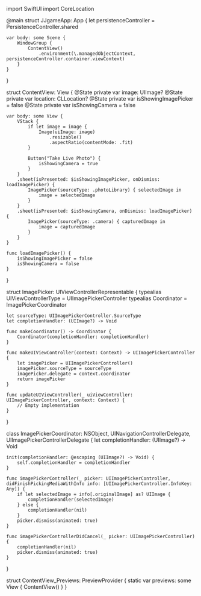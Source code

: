import SwiftUI
import CoreLocation

@main
struct JJgameApp: App {
    let persistenceController = PersistenceController.shared

    var body: some Scene {
        WindowGroup {
            ContentView()
                .environment(\.managedObjectContext, persistenceController.container.viewContext)
        }
    }
}

struct ContentView: View {
    @State private var image: UIImage?
    @State private var location: CLLocation?
    @State private var isShowingImagePicker = false
    @State private var isShowingCamera = false

    var body: some View {
        VStack {
            if let image = image {
                Image(uiImage: image)
                    .resizable()
                    .aspectRatio(contentMode: .fit)
            }

            Button("Take Live Photo") {
                isShowingCamera = true
            }
        }
        .sheet(isPresented: $isShowingImagePicker, onDismiss: loadImagePicker) {
            ImagePicker(sourceType: .photoLibrary) { selectedImage in
                image = selectedImage
            }
        }
        .sheet(isPresented: $isShowingCamera, onDismiss: loadImagePicker) {
            ImagePicker(sourceType: .camera) { capturedImage in
                image = capturedImage
            }
        }
    }

    func loadImagePicker() {
        isShowingImagePicker = false
        isShowingCamera = false
    }
}

struct ImagePicker: UIViewControllerRepresentable {
    typealias UIViewControllerType = UIImagePickerController
    typealias Coordinator = ImagePickerCoordinator

    let sourceType: UIImagePickerController.SourceType
    let completionHandler: (UIImage?) -> Void

    func makeCoordinator() -> Coordinator {
        Coordinator(completionHandler: completionHandler)
    }

    func makeUIViewController(context: Context) -> UIImagePickerController {
        let imagePicker = UIImagePickerController()
        imagePicker.sourceType = sourceType
        imagePicker.delegate = context.coordinator
        return imagePicker
    }

    func updateUIViewController(_ uiViewController: UIImagePickerController, context: Context) {
        // Empty implementation
    }
}

class ImagePickerCoordinator: NSObject, UINavigationControllerDelegate, UIImagePickerControllerDelegate {
    let completionHandler: (UIImage?) -> Void

    init(completionHandler: @escaping (UIImage?) -> Void) {
        self.completionHandler = completionHandler
    }

    func imagePickerController(_ picker: UIImagePickerController, didFinishPickingMediaWithInfo info: [UIImagePickerController.InfoKey: Any]) {
        if let selectedImage = info[.originalImage] as? UIImage {
            completionHandler(selectedImage)
        } else {
            completionHandler(nil)
        }
        picker.dismiss(animated: true)
    }

    func imagePickerControllerDidCancel(_ picker: UIImagePickerController) {
        completionHandler(nil)
        picker.dismiss(animated: true)
    }
}

struct ContentView_Previews: PreviewProvider {
    static var previews: some View {
        ContentView()
    }
}
